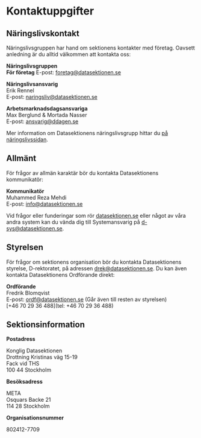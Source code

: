 # Kontaktuppgifter

## Näringslivskontakt

Näringslivsgruppen har hand om sektionens kontakter med företag. Oavsett
anledning är du alltid välkommen att kontakta oss:

**Näringslivsgruppen**<br />
**För företag**
E-post: [foretag@datasektionen.se](mailto:foretag@datasektionen.se)

**Näringslivsansvarig**<br />
Erik Rennel<br />
E-post: [naringsliv@datasektionen.se](mailto:naringsliv@datasektionen.se)<br />

**Arbetsmarknadsdagsansvariga**<br />
Max Berglund & Mortada Nasser<br />
E-post: [ansvarig@ddagen.se](mailto:ansvarig@ddagen.se)<br />

Mer information om Datasektionens näringslivsgrupp hittar du [på näringslivssidan](/naringsliv).

## Allmänt

För frågor av allmän karaktär bör du kontakta Datasektionens kommunikatör:

**Kommunikatör**<br />
Muhammed Reza Mehdi<br />
E-post: [info@datasektionen.se](mailto:info@datasektionen.se)<br />

Vid frågor eller funderingar som rör [datasektionen.se](https://datasektionen.se) eller något av våra andra system kan du vända dig till Systemansvarig på [d-sys@datasektionen.se](mailto:d-sys@datasektionen.se).

## Styrelsen

För frågor om sektionens organisation bör du kontakta Datasektionens styrelse,
D-rektoratet, på adressen [drek@datasektionen.se](mailto:drek@datasektionen.se). Du kan
även kontakta Datasektionens Ordförande direkt:

**Ordförande**<br />
Fredrik Blomqvist<br />
E-post: [ordf@datasektionen.se](mailto:ordf@datasektionen.se) (Går även till resten av styrelsen) <br />
[+46 70 29 36 488](tel: +46 70 29 36 488)

## Sektionsinformation

**Postadress**

Konglig Datasektionen<br />
Drottning Kristinas väg 15-19<br />
Fack vid THS<br />
100 44 Stockholm

**Besöksadress**

META<br />
Osquars Backe 21<br />
114 28 Stockholm

**Organisationsnummer**

802412-7709
